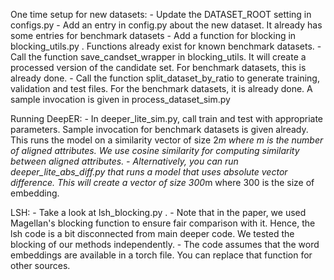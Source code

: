 One time setup for new datasets:
	- Update the DATASET_ROOT setting in configs.py
	- Add an entry in config.py about the new dataset. It already has some entries for benchmark datasets
	- Add a function for blocking in blocking_utils.py . Functions already exist for known benchmark datasets.
	- Call the function save_candset_wrapper in blocking_utils. It will create a processed version of the candidate set. For benchmark datasets, this is already done.
	- Call the function split_dataset_by_ratio to generate training, validation and test files. For the benchmark datasets, it is already done. A sample invocation is given in process_dataset_sim.py 

Running DeepER:
	- In deeper_lite_sim.py, call train and test with appropriate parameters. Sample invocation for benchmark datasets is given already. This runs the model on a similarity vector of size 2*m where m is the number of aligned attributes. We use cosine similarity for computing similarity between aligned attributes.
	- Alternatively, you can run deeper_lite_abs_diff.py that runs a model that uses absolute vector difference. This will create a vector of size 300*m where 300 is the size of embedding. 

LSH:
	- Take a look at lsh_blocking.py .
	- Note that in the paper, we used Magellan's blocking function to ensure fair comparison with it.  Hence, the lsh code is a bit disconnected from main deeper code. We tested the blocking of our methods independently. 
	- The code assumes that the word embeddings are available in a torch file. You can replace that function for other sources.

